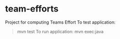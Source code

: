 # team-efforts
Project for computing Teams Effort
To test application:
  > mvn test
To run application:
  > mvn exec:java
